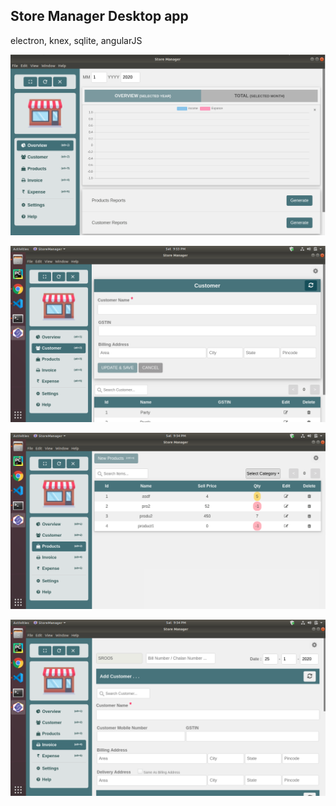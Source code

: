 ## Store Manager Desktop app

electron, knex, sqlite, angularJS


![Screen Short](https://github.com/pratiksanyaja1998/store_manager_electron/blob/master/screenshort/s1.png?raw=true "Dashboard")

![Screen Short](https://github.com/pratiksanyaja1998/store_manager_electron/blob/master/screenshort/s2.png?raw=true "Dashboard")

![Screen Short](https://github.com/pratiksanyaja1998/store_manager_electron/blob/master/screenshort/s3.png?raw=true "Dashboard")

![Screen Short](https://github.com/pratiksanyaja1998/store_manager_electron/blob/master/screenshort/s4.png?raw=true "Dashboard")


